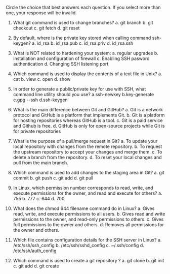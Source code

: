 Circle the choice that best answers each question. If you select more than one, your response will be invalid.

1. What git command is used to change branches?
   a. git branch <name>
   b. git checkout
   c. git fetch
   d. git reset

2. By default, where is the private key stored when calling command ssh-keygen? 
   a. id_rsa
   b. id_rsa.pub
   c. id_rsa.priv
   d. id_rsa.ssh

3. What is NOT related to hardening your system:
   a. regular upgrades
   b. installation and configuration of firewall
   c. Enabling SSH pasword authentication
   d. Changing SSH listening port

4. Which command is used to display the contents of a text file in Unix?
   a. cat
   b. view
   c. open
   d. show

5. In order to generate a public/private key for use with SSH, what command line utility should you use?
   a.ssh-newkey 
   b.key-generate
   c.gpg --ssh
   d.ssh-keygen

6. What is the main difference between Git and GitHub?
   a. Git is a network protocol and GitHub is a platform that implements Git.
   b. Git is a platform for hosting repositories whereas GitHub is a tool.
   c. Git is a paid service and Github is free.
   d. GitHub is only for open-source projects while Git is for private repositories

7. What is the purpose of a pull/merge request in Git?
   a. To update your local repository with changes from the remote repository.
   b. To request the upstream repository to accept your changes and merge them.
   c. To delete a branch from the repository.
   d. To reset your local changes and pull from the main branch.
  
8. Which command is used to add changes to the staging area in Git?
   a. git commit
   b. git push
   c. git add
   d. git pull

9. In Linux, which permission number corresponds to read, write, and execute permissions for the owner, and read and execute for others?
   a. 755
   b. 777
   c. 644
   d. 700

10. What does the chmod 644 filename command do in Linux?
   a. Gives read, write, and execute permissions to all users.
   b. Gives read and write permissions to the owner, and read-only permissions to others.
   c. Gives full permissions to the owner and others.
   d. Removes all permissions for the owner and others.

11. Which file contains configuration details for the SSH server in Linux?
   a. /etc/ssh/ssh_config
   b. /etc/ssh/sshd_config
   c. ~/.ssh/config
   d. /etc/ssh/auth_config

12. Which command is used to create a git repository ?
   a. git clone
   b. git init
   c. git add
   d. git create
